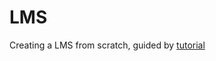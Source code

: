 # LMS
Creating a LMS from scratch, guided by [tutorial](https://www.codewithantonio.com/projects/lms-platform)


